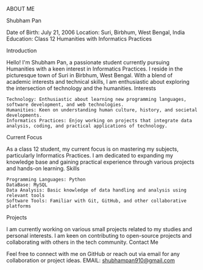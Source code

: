 ABOUT ME

Shubham Pan

Date of Birth: July 21, 2006
Location: Suri, Birbhum, West Bengal, India
Education: Class 12 Humanities with Informatics Practices

Introduction

Hello! I'm Shubham Pan, a passionate student currently pursuing Humanities with a keen interest in Informatics Practices. I reside in the picturesque town of Suri in Birbhum, West Bengal. With a blend of academic interests and technical skills, I am enthusiastic about exploring the intersection of technology and the humanities.
Interests

    Technology: Enthusiastic about learning new programming languages, software development, and web technologies.
    Humanities: Keen on understanding human culture, history, and societal developments.
    Informatics Practices: Enjoy working on projects that integrate data analysis, coding, and practical applications of technology.

Current Focus

As a class 12 student, my current focus is on mastering my subjects, particularly Informatics Practices. I am dedicated to expanding my knowledge base and gaining practical experience through various projects and hands-on learning.
Skills

    Programming Languages: Python
    DataBase: MySQL
    Data Analysis: Basic knowledge of data handling and analysis using relevant tools
    Software Tools: Familiar with Git, GitHub, and other collaborative platforms

Projects

I am currently working on various small projects related to my studies and personal interests. I am keen on contributing to open-source projects and collaborating with others in the tech community.
Contact Me

Feel free to connect with me on GitHub or reach out via email for any collaboration or project ideas.
EMAIL: shubhampan910@gmail.com
